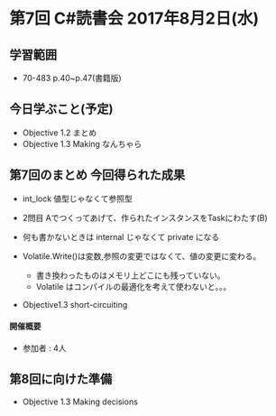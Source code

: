 # 第7回 C#読書会 2017年8月2日(水)

## 学習範囲

* 70-483 p.40~p.47(書籍版)

## 今日学ぶこと(予定)

* Objective 1.2 まとめ
* Objective 1.3 Making なんちゃら

## 第7回のまとめ 今回得られた成果

* int_lock 値型じゃなくて参照型
* 2問目 Aでつくってあげて、作られたインスタンスをTaskにわたす(B)
* 何も書かないときは internal じゃなくて private になる
* Volatile.Write()は変数,参照の変更ではなくて、値の変更に変わる。
    * 書き換わったものはメモリ上どこにも残っていない。
    * Volatile はコンパイルの最適化を考えて使わないと。。。

* Objective1.3 short-circuiting

#### 開催概要

* 参加者 : 4人

## 第8回に向けた準備

* Objective 1.3 Making decisions
